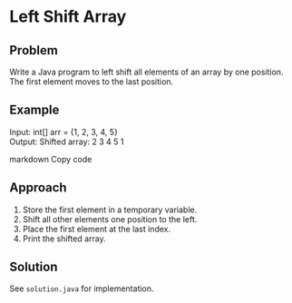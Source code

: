 # Left Shift Array

## Problem
Write a Java program to left shift all elements of an array by one position.  
The first element moves to the last position.

## Example
Input: int[] arr = {1, 2, 3, 4, 5}  
Output:
Shifted array: 2 3 4 5 1

markdown
Copy code

## Approach
1. Store the first element in a temporary variable.  
2. Shift all other elements one position to the left.  
3. Place the first element at the last index.  
4. Print the shifted array.  

## Solution
See `solution.java` for implementation.
